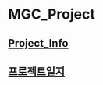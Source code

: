 # MGC_Project

## [Project_Info](https://github.com/Hae-gun/MGC_Project/blob/master/Project_Info.md)

## [프로젝트일지]()